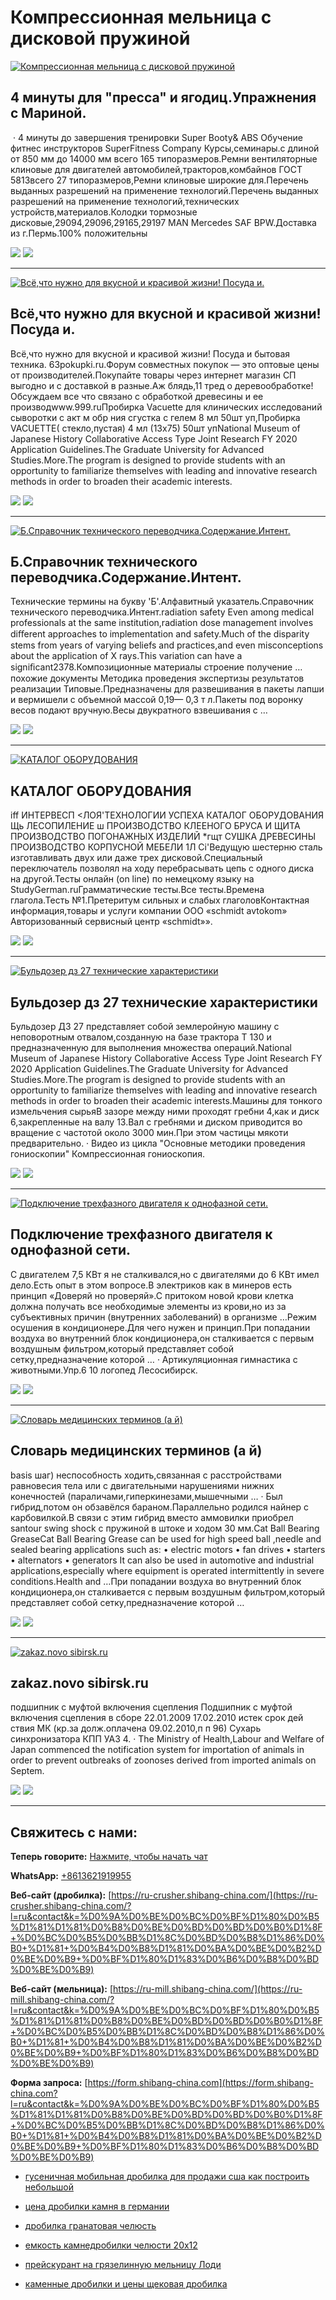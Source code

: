 # Компрессионная мельница с дисковой пружиной

<a href="https://swt.shibang-china.com/?l=ru&img&k=%D0%9A%D0%BE%D0%BC%D0%BF%D1%80%D0%B5%D1%81%D1%81%D0%B8%D0%BE%D0%BD%D0%BD%D0%B0%D1%8F+%D0%BC%D0%B5%D0%BB%D1%8C%D0%BD%D0%B8%D1%86%D0%B0+%D1%81+%D0%B4%D0%B8%D1%81%D0%BA%D0%BE%D0%B2%D0%BE%D0%B9+%D0%BF%D1%80%D1%83%D0%B6%D0%B8%D0%BD%D0%BE%D0%B9" target="_blank">![Компрессионная мельница с дисковой пружиной](http://static.shibang-china.com/all-800x300/660.jpg)</a>

## 4 минуты для &quot;пресса&quot; и ягодиц.Упражнения с Мариной.
&nbsp;&#0183;&#32;4 минуты до завершения тренировки Super Booty&amp; ABS Обучение фитнес инструкторов SuperFitness Company Курсы,семинары.с длиной от 850 мм до 14000 мм всего 165 типоразмеров.Ремни вентиляторные клиновые для двигателей автомобилей,тракторов,комбайнов ГОСТ 5813всего 27 типоразмеров,Ремни клиновые широкие для.Перечень выданных разрешений на применение технологий.Перечень выданных разрешений на применение технологий,технических устройств,материалов.Колодки тормозные дисковые,29094,29096,29165,29197 MAN Mercedes SAF BPW.Доставка из г.Пермь.100% положительны


<a href="https://whatsapp.shibangsoft.com/WhatsApp.php" target="_blank" title="WhatsApp">![](http://static.shibang-china.com/icon/whatsapp.png)</a> <a href="https://swt.shibang-china.com/?l=ru&icon&k=%D0%9A%D0%BE%D0%BC%D0%BF%D1%80%D0%B5%D1%81%D1%81%D0%B8%D0%BE%D0%BD%D0%BD%D0%B0%D1%8F+%D0%BC%D0%B5%D0%BB%D1%8C%D0%BD%D0%B8%D1%86%D0%B0+%D1%81+%D0%B4%D0%B8%D1%81%D0%BA%D0%BE%D0%B2%D0%BE%D0%B9+%D0%BF%D1%80%D1%83%D0%B6%D0%B8%D0%BD%D0%BE%D0%B9" target="_blank">![](http://static.shibang-china.com/icon/chat-ru.png)</a>

---

<a href="https://swt.shibang-china.com/?l=ru&img&k=%D0%9A%D0%BE%D0%BC%D0%BF%D1%80%D0%B5%D1%81%D1%81%D0%B8%D0%BE%D0%BD%D0%BD%D0%B0%D1%8F+%D0%BC%D0%B5%D0%BB%D1%8C%D0%BD%D0%B8%D1%86%D0%B0+%D1%81+%D0%B4%D0%B8%D1%81%D0%BA%D0%BE%D0%B2%D0%BE%D0%B9+%D0%BF%D1%80%D1%83%D0%B6%D0%B8%D0%BD%D0%BE%D0%B9" target="_blank">![Всё,что нужно для вкусной и красивой жизни! Посуда и.](http://static.shibang-china.com/all-800x300/855.jpg)</a>

## Всё,что нужно для вкусной и красивой жизни! Посуда и.
Всё,что нужно для вкусной и красивой жизни! Посуда и бытовая техника. 63pokupki.ru.Форум совместных покупок — это оптовые цены от производителей.Покупайте товары через интернет магазин СП выгодно и с доставкой в разные.Аж блядь,11 тред о деревообработке! Обсуждаем все что связано с обработкой древесины и ее производwww.999.ruПробирка Vacuette для клинических исследований сыворотки с акт м обр ния сгустка с гелем 8 мл 50шт уп,Пробирка VACUETTE( стекло,пустая) 4 мл (13х75) 50шт упNational Museum of Japanese History Collaborative Access Type Joint Research FY 2020 Application Guidelines.The Graduate University for Advanced Studies.More.The program is designed to provide students with an opportunity to familiarize themselves with leading and innovative research methods in order to broaden their academic interests.


<a href="https://whatsapp.shibangsoft.com/WhatsApp.php" target="_blank" title="WhatsApp">![](http://static.shibang-china.com/icon/whatsapp.png)</a> <a href="https://swt.shibang-china.com/?l=ru&icon&k=%D0%9A%D0%BE%D0%BC%D0%BF%D1%80%D0%B5%D1%81%D1%81%D0%B8%D0%BE%D0%BD%D0%BD%D0%B0%D1%8F+%D0%BC%D0%B5%D0%BB%D1%8C%D0%BD%D0%B8%D1%86%D0%B0+%D1%81+%D0%B4%D0%B8%D1%81%D0%BA%D0%BE%D0%B2%D0%BE%D0%B9+%D0%BF%D1%80%D1%83%D0%B6%D0%B8%D0%BD%D0%BE%D0%B9" target="_blank">![](http://static.shibang-china.com/icon/chat-ru.png)</a>

---

<a href="https://swt.shibang-china.com/?l=ru&img&k=%D0%9A%D0%BE%D0%BC%D0%BF%D1%80%D0%B5%D1%81%D1%81%D0%B8%D0%BE%D0%BD%D0%BD%D0%B0%D1%8F+%D0%BC%D0%B5%D0%BB%D1%8C%D0%BD%D0%B8%D1%86%D0%B0+%D1%81+%D0%B4%D0%B8%D1%81%D0%BA%D0%BE%D0%B2%D0%BE%D0%B9+%D0%BF%D1%80%D1%83%D0%B6%D0%B8%D0%BD%D0%BE%D0%B9" target="_blank">![Б.Справочник технического переводчика.Содержание.Интент.](http://static.shibang-china.com/all-800x300/284.jpg)</a>

## Б.Справочник технического переводчика.Содержание.Интент.
Технические термины на букву 'Б'.Алфавитный указатель.Справочник технического переводчика.Интент.radiation safety Even among medical professionals at the same institution,radiation dose management involves diﬀerent approaches to implementation and safety.Much of the disparity stems from years of varying beliefs and practices,and even misconceptions about the application of X rays.This variation can have a signiﬁcant2378.Композиционные материалы строение получение …похожие документы Методика проведения экспертизы результатов реализации Типовые.Предназначены для развешивания в пакеты лапши и вермишели с объемной массой 0,19— 0,3 т л.Пакеты под воронку весов подают вручную.Весы двукратного взвешивания с …


<a href="https://whatsapp.shibangsoft.com/WhatsApp.php" target="_blank" title="WhatsApp">![](http://static.shibang-china.com/icon/whatsapp.png)</a> <a href="https://swt.shibang-china.com/?l=ru&icon&k=%D0%9A%D0%BE%D0%BC%D0%BF%D1%80%D0%B5%D1%81%D1%81%D0%B8%D0%BE%D0%BD%D0%BD%D0%B0%D1%8F+%D0%BC%D0%B5%D0%BB%D1%8C%D0%BD%D0%B8%D1%86%D0%B0+%D1%81+%D0%B4%D0%B8%D1%81%D0%BA%D0%BE%D0%B2%D0%BE%D0%B9+%D0%BF%D1%80%D1%83%D0%B6%D0%B8%D0%BD%D0%BE%D0%B9" target="_blank">![](http://static.shibang-china.com/icon/chat-ru.png)</a>

---

<a href="https://swt.shibang-china.com/?l=ru&img&k=%D0%9A%D0%BE%D0%BC%D0%BF%D1%80%D0%B5%D1%81%D1%81%D0%B8%D0%BE%D0%BD%D0%BD%D0%B0%D1%8F+%D0%BC%D0%B5%D0%BB%D1%8C%D0%BD%D0%B8%D1%86%D0%B0+%D1%81+%D0%B4%D0%B8%D1%81%D0%BA%D0%BE%D0%B2%D0%BE%D0%B9+%D0%BF%D1%80%D1%83%D0%B6%D0%B8%D0%BD%D0%BE%D0%B9" target="_blank">![КАТАЛОГ ОБОРУДОВАНИЯ](http://static.shibang-china.com/all-800x300/229.jpg)</a>

## КАТАЛОГ ОБОРУДОВАНИЯ
iff ИНТЕРВЕСП &lt;ЛОЯ'ТЕХНОЛОГИИ УСПЕХА КАТАЛОГ ОБОРУДОВАНИЯ Щь ЛЕСОПИЛЕНИЕ ш ПРОИЗВОДСТВО КЛЕЕНОГО БРУСА И ЩИТА ПРОИЗВОДСТВО ПОГОНАЖНЫХ ИЗДЕЛИЙ *гщт СУШКА ДРЕВЕСИНЫ ПРОИЗВОДСТВО КОРПУСНОЙ МЕБЕЛИ 1Л Ci'Ведущую шестерню сталь изготавливать двух или даже трех дисковой.Специальный переключатель позволял на ходу перебрасывать цепь с одного диска на другой.Тесты онлайн (on line) по немецкому языку на StudyGerman.ruГрамматические тесты.Все тесты.Времена глагола.Тесть №1.Претеритум сильных и слабых глаголовКонтактная информация,товары и услуги компании ООО &#171;schmidt avtokom&#187; Авторизованный сервисный центр &#171;schmidt&#187;&#187;.


<a href="https://whatsapp.shibangsoft.com/WhatsApp.php" target="_blank" title="WhatsApp">![](http://static.shibang-china.com/icon/whatsapp.png)</a> <a href="https://swt.shibang-china.com/?l=ru&icon&k=%D0%9A%D0%BE%D0%BC%D0%BF%D1%80%D0%B5%D1%81%D1%81%D0%B8%D0%BE%D0%BD%D0%BD%D0%B0%D1%8F+%D0%BC%D0%B5%D0%BB%D1%8C%D0%BD%D0%B8%D1%86%D0%B0+%D1%81+%D0%B4%D0%B8%D1%81%D0%BA%D0%BE%D0%B2%D0%BE%D0%B9+%D0%BF%D1%80%D1%83%D0%B6%D0%B8%D0%BD%D0%BE%D0%B9" target="_blank">![](http://static.shibang-china.com/icon/chat-ru.png)</a>

---

<a href="https://swt.shibang-china.com/?l=ru&img&k=%D0%9A%D0%BE%D0%BC%D0%BF%D1%80%D0%B5%D1%81%D1%81%D0%B8%D0%BE%D0%BD%D0%BD%D0%B0%D1%8F+%D0%BC%D0%B5%D0%BB%D1%8C%D0%BD%D0%B8%D1%86%D0%B0+%D1%81+%D0%B4%D0%B8%D1%81%D0%BA%D0%BE%D0%B2%D0%BE%D0%B9+%D0%BF%D1%80%D1%83%D0%B6%D0%B8%D0%BD%D0%BE%D0%B9" target="_blank">![Бульдозер дз 27 технические характеристики](http://static.shibang-china.com/all-800x300/130.jpg)</a>

## Бульдозер дз 27 технические характеристики
Бульдозер ДЗ 27 представляет собой землеройную машину с неповоротным отвалом,созданную на базе трактора Т 130 и предназначенную для выполнения множества операций.National Museum of Japanese History Collaborative Access Type Joint Research FY 2020 Application Guidelines.The Graduate University for Advanced Studies.More.The program is designed to provide students with an opportunity to familiarize themselves with leading and innovative research methods in order to broaden their academic interests.Машины для тонкого измельчения сырьяВ зазоре между ними проходят гребни 4,как и диск 6,закрепленные на валу 13.Вал с гребнями и диском приводится во вращение с частотой около 3000 мин.При этом частицы мякоти предварительно.&nbsp;&#0183;&#32;Видео из цикла &quot;Основные методики проведения гониоскопии&quot; Компрессионная гониоскопия.


<a href="https://whatsapp.shibangsoft.com/WhatsApp.php" target="_blank" title="WhatsApp">![](http://static.shibang-china.com/icon/whatsapp.png)</a> <a href="https://swt.shibang-china.com/?l=ru&icon&k=%D0%9A%D0%BE%D0%BC%D0%BF%D1%80%D0%B5%D1%81%D1%81%D0%B8%D0%BE%D0%BD%D0%BD%D0%B0%D1%8F+%D0%BC%D0%B5%D0%BB%D1%8C%D0%BD%D0%B8%D1%86%D0%B0+%D1%81+%D0%B4%D0%B8%D1%81%D0%BA%D0%BE%D0%B2%D0%BE%D0%B9+%D0%BF%D1%80%D1%83%D0%B6%D0%B8%D0%BD%D0%BE%D0%B9" target="_blank">![](http://static.shibang-china.com/icon/chat-ru.png)</a>

---

<a href="https://swt.shibang-china.com/?l=ru&img&k=%D0%9A%D0%BE%D0%BC%D0%BF%D1%80%D0%B5%D1%81%D1%81%D0%B8%D0%BE%D0%BD%D0%BD%D0%B0%D1%8F+%D0%BC%D0%B5%D0%BB%D1%8C%D0%BD%D0%B8%D1%86%D0%B0+%D1%81+%D0%B4%D0%B8%D1%81%D0%BA%D0%BE%D0%B2%D0%BE%D0%B9+%D0%BF%D1%80%D1%83%D0%B6%D0%B8%D0%BD%D0%BE%D0%B9" target="_blank">![Подключение трехфазного двигателя к однофазной сети.](http://static.shibang-china.com/all-800x300/307.jpg)</a>

## Подключение трехфазного двигателя к однофазной сети.
С двигателем 7,5 КВт я не сталкивался,но с двигателями до 6 КВт имел дело.Есть опыт в этом вопросе.В электриков как в минеров есть принцип &#171;Доверяй но проверяй&#187;.С притоком новой крови клетка должна получать все необходимые элементы из крови,но из за субъективных причин (внутренних заболеваний) в организме …Режим осушения в кондиционере.Для чего нужен и принцип.При попадании воздуха во внутренний блок кондиционера,он сталкивается с первым воздушным фильтром,который представляет собой сетку,предназначение которой …&nbsp;&#0183;&#32;Артикуляционная гимнастика с животными.Упр.6 10 логопед Лесосибирск.


<a href="https://whatsapp.shibangsoft.com/WhatsApp.php" target="_blank" title="WhatsApp">![](http://static.shibang-china.com/icon/whatsapp.png)</a> <a href="https://swt.shibang-china.com/?l=ru&icon&k=%D0%9A%D0%BE%D0%BC%D0%BF%D1%80%D0%B5%D1%81%D1%81%D0%B8%D0%BE%D0%BD%D0%BD%D0%B0%D1%8F+%D0%BC%D0%B5%D0%BB%D1%8C%D0%BD%D0%B8%D1%86%D0%B0+%D1%81+%D0%B4%D0%B8%D1%81%D0%BA%D0%BE%D0%B2%D0%BE%D0%B9+%D0%BF%D1%80%D1%83%D0%B6%D0%B8%D0%BD%D0%BE%D0%B9" target="_blank">![](http://static.shibang-china.com/icon/chat-ru.png)</a>

---

<a href="https://swt.shibang-china.com/?l=ru&img&k=%D0%9A%D0%BE%D0%BC%D0%BF%D1%80%D0%B5%D1%81%D1%81%D0%B8%D0%BE%D0%BD%D0%BD%D0%B0%D1%8F+%D0%BC%D0%B5%D0%BB%D1%8C%D0%BD%D0%B8%D1%86%D0%B0+%D1%81+%D0%B4%D0%B8%D1%81%D0%BA%D0%BE%D0%B2%D0%BE%D0%B9+%D0%BF%D1%80%D1%83%D0%B6%D0%B8%D0%BD%D0%BE%D0%B9" target="_blank">![Словарь медицинских терминов (а й)](http://static.shibang-china.com/all-800x300/441.jpg)</a>

## Словарь медицинских терминов (а й)
basis шаг) неспособность ходить,связанная с расстройствами равновесия тела или с двигательными нарушениями нижних конечностей (параличами,гиперкинезами,мышечными …&nbsp;&#0183;&#32;Был гибрид,потом он обзавёлся бараном.Параллельно родился найнер с карбовилкой.В связи с этим гибрид вместо аммовилки приобрел santour swing shock с пружиной в штоке и ходом 30 мм.Cat Ball Bearing GreaseCat Ball Bearing Grease can be used for high speed ball ,needle and sealed bearing applications such as: • electric motors • fan drives • starters • alternators • generators It can also be used in automotive and industrial applications,especially where equipment is operated intermittently in severe conditions.Health and …При попадании воздуха во внутренний блок кондиционера,он сталкивается с первым воздушным фильтром,который представляет собой сетку,предназначение которой …


<a href="https://whatsapp.shibangsoft.com/WhatsApp.php" target="_blank" title="WhatsApp">![](http://static.shibang-china.com/icon/whatsapp.png)</a> <a href="https://swt.shibang-china.com/?l=ru&icon&k=%D0%9A%D0%BE%D0%BC%D0%BF%D1%80%D0%B5%D1%81%D1%81%D0%B8%D0%BE%D0%BD%D0%BD%D0%B0%D1%8F+%D0%BC%D0%B5%D0%BB%D1%8C%D0%BD%D0%B8%D1%86%D0%B0+%D1%81+%D0%B4%D0%B8%D1%81%D0%BA%D0%BE%D0%B2%D0%BE%D0%B9+%D0%BF%D1%80%D1%83%D0%B6%D0%B8%D0%BD%D0%BE%D0%B9" target="_blank">![](http://static.shibang-china.com/icon/chat-ru.png)</a>

---

<a href="https://swt.shibang-china.com/?l=ru&img&k=%D0%9A%D0%BE%D0%BC%D0%BF%D1%80%D0%B5%D1%81%D1%81%D0%B8%D0%BE%D0%BD%D0%BD%D0%B0%D1%8F+%D0%BC%D0%B5%D0%BB%D1%8C%D0%BD%D0%B8%D1%86%D0%B0+%D1%81+%D0%B4%D0%B8%D1%81%D0%BA%D0%BE%D0%B2%D0%BE%D0%B9+%D0%BF%D1%80%D1%83%D0%B6%D0%B8%D0%BD%D0%BE%D0%B9" target="_blank">![zakaz.novo sibirsk.ru](http://static.shibang-china.com/all-800x300/1223.jpg)</a>

## zakaz.novo sibirsk.ru
подшипник с муфтой включения сцепления Подшипник с муфтой включения сцепления в сборе 22.01.2009 17.02.2010 истек срок дей ствия МК (кр.за долж.оплачена 09.02.2010,п п 96) Сухарь синхронизатора КПП УАЗ 4.&nbsp;&#0183;&#32;The Ministry of Health,Labour and Welfare of Japan commenced the notification system for importation of animals in order to prevent outbreaks of zoonoses derived from imported animals on Septem.

<a href="https://whatsapp.shibangsoft.com/WhatsApp.php" target="_blank" title="WhatsApp">![](http://static.shibang-china.com/icon/whatsapp.png)</a> <a href="https://swt.shibang-china.com/?l=ru&icon&k=%D0%9A%D0%BE%D0%BC%D0%BF%D1%80%D0%B5%D1%81%D1%81%D0%B8%D0%BE%D0%BD%D0%BD%D0%B0%D1%8F+%D0%BC%D0%B5%D0%BB%D1%8C%D0%BD%D0%B8%D1%86%D0%B0+%D1%81+%D0%B4%D0%B8%D1%81%D0%BA%D0%BE%D0%B2%D0%BE%D0%B9+%D0%BF%D1%80%D1%83%D0%B6%D0%B8%D0%BD%D0%BE%D0%B9" target="_blank">![](http://static.shibang-china.com/icon/chat-ru.png)</a>

---
## Свяжитесь с нами:

**Теперь говорите:** [Нажмите, чтобы начать чат](https://swt.shibang-china.com?l=ru&contact&k=%D0%9A%D0%BE%D0%BC%D0%BF%D1%80%D0%B5%D1%81%D1%81%D0%B8%D0%BE%D0%BD%D0%BD%D0%B0%D1%8F+%D0%BC%D0%B5%D0%BB%D1%8C%D0%BD%D0%B8%D1%86%D0%B0+%D1%81+%D0%B4%D0%B8%D1%81%D0%BA%D0%BE%D0%B2%D0%BE%D0%B9+%D0%BF%D1%80%D1%83%D0%B6%D0%B8%D0%BD%D0%BE%D0%B9)

**WhatsApp:**  [+8613621919955](https://whatsapp.shibangsoft.com/WhatsApp.php)

**Веб-сайт (дробилка):** [https://ru-crusher.shibang-china.com/](https://ru-crusher.shibang-china.com/?l=ru&contact&k=%D0%9A%D0%BE%D0%BC%D0%BF%D1%80%D0%B5%D1%81%D1%81%D0%B8%D0%BE%D0%BD%D0%BD%D0%B0%D1%8F+%D0%BC%D0%B5%D0%BB%D1%8C%D0%BD%D0%B8%D1%86%D0%B0+%D1%81+%D0%B4%D0%B8%D1%81%D0%BA%D0%BE%D0%B2%D0%BE%D0%B9+%D0%BF%D1%80%D1%83%D0%B6%D0%B8%D0%BD%D0%BE%D0%B9)

**Веб-сайт (мельница):** [https://ru-mill.shibang-china.com/](https://ru-mill.shibang-china.com/?l=ru&contact&k=%D0%9A%D0%BE%D0%BC%D0%BF%D1%80%D0%B5%D1%81%D1%81%D0%B8%D0%BE%D0%BD%D0%BD%D0%B0%D1%8F+%D0%BC%D0%B5%D0%BB%D1%8C%D0%BD%D0%B8%D1%86%D0%B0+%D1%81+%D0%B4%D0%B8%D1%81%D0%BA%D0%BE%D0%B2%D0%BE%D0%B9+%D0%BF%D1%80%D1%83%D0%B6%D0%B8%D0%BD%D0%BE%D0%B9)

**Форма запроса:** [https://form.shibang-china.com](https://form.shibang-china.com?l=ru&contact&k=%D0%9A%D0%BE%D0%BC%D0%BF%D1%80%D0%B5%D1%81%D1%81%D0%B8%D0%BE%D0%BD%D0%BD%D0%B0%D1%8F+%D0%BC%D0%B5%D0%BB%D1%8C%D0%BD%D0%B8%D1%86%D0%B0+%D1%81+%D0%B4%D0%B8%D1%81%D0%BA%D0%BE%D0%B2%D0%BE%D0%B9+%D0%BF%D1%80%D1%83%D0%B6%D0%B8%D0%BD%D0%BE%D0%B9)

* [гусеничная мобильная дробилка для продажи сша как построить небольшой](../123/%D0%B3%D1%83%D1%81%D0%B5%D0%BD%D0%B8%D1%87%D0%BD%D0%B0%D1%8F%20%D0%BC%D0%BE%D0%B1%D0%B8%D0%BB%D1%8C%D0%BD%D0%B0%D1%8F%20%D0%B4%D1%80%D0%BE%D0%B1%D0%B8%D0%BB%D0%BA%D0%B0%20%D0%B4%D0%BB%D1%8F%20%D0%BF%D1%80%D0%BE%D0%B4%D0%B0%D0%B6%D0%B8%20%D1%81%D1%88%D0%B0%20%D0%BA%D0%B0%D0%BA%20%D0%BF%D0%BE%D1%81%D1%82%D1%80%D0%BE%D0%B8%D1%82%D1%8C%20%D0%BD%D0%B5%D0%B1%D0%BE%D0%BB%D1%8C%D1%88%D0%BE%D0%B9.md)

* [цена дробилки камня в германии](../124/%D1%86%D0%B5%D0%BD%D0%B0%20%D0%B4%D1%80%D0%BE%D0%B1%D0%B8%D0%BB%D0%BA%D0%B8%20%D0%BA%D0%B0%D0%BC%D0%BD%D1%8F%20%D0%B2%20%D0%B3%D0%B5%D1%80%D0%BC%D0%B0%D0%BD%D0%B8%D0%B8.md)

* [дробилка гранатовая челюсть](../123/%D0%B4%D1%80%D0%BE%D0%B1%D0%B8%D0%BB%D0%BA%D0%B0%20%D0%B3%D1%80%D0%B0%D0%BD%D0%B0%D1%82%D0%BE%D0%B2%D0%B0%D1%8F%20%D1%87%D0%B5%D0%BB%D1%8E%D1%81%D1%82%D1%8C.md)

* [емкость камнедробилки челюсти 20х12](../122/%D0%B5%D0%BC%D0%BA%D0%BE%D1%81%D1%82%D1%8C%20%D0%BA%D0%B0%D0%BC%D0%BD%D0%B5%D0%B4%D1%80%D0%BE%D0%B1%D0%B8%D0%BB%D0%BA%D0%B8%20%D1%87%D0%B5%D0%BB%D1%8E%D1%81%D1%82%D0%B8%2020%D1%8512.md)

* [прейскурант на грязелинную мельницу Лоди](../122/%D0%BF%D1%80%D0%B5%D0%B9%D1%81%D0%BA%D1%83%D1%80%D0%B0%D0%BD%D1%82%20%D0%BD%D0%B0%20%D0%B3%D1%80%D1%8F%D0%B7%D0%B5%D0%BB%D0%B8%D0%BD%D0%BD%D1%83%D1%8E%20%D0%BC%D0%B5%D0%BB%D1%8C%D0%BD%D0%B8%D1%86%D1%83%20%D0%9B%D0%BE%D0%B4%D0%B8.md)

* [каменные дробилки и цены щековая дробилка](../123/%D0%BA%D0%B0%D0%BC%D0%B5%D0%BD%D0%BD%D1%8B%D0%B5%20%D0%B4%D1%80%D0%BE%D0%B1%D0%B8%D0%BB%D0%BA%D0%B8%20%D0%B8%20%D1%86%D0%B5%D0%BD%D1%8B%20%D1%89%D0%B5%D0%BA%D0%BE%D0%B2%D0%B0%D1%8F%20%D0%B4%D1%80%D0%BE%D0%B1%D0%B8%D0%BB%D0%BA%D0%B0.md)